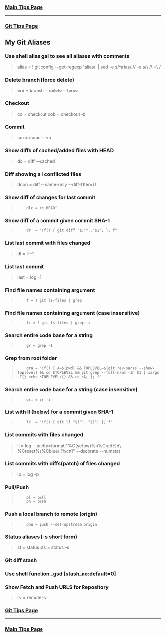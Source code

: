 ### [Main Tips Page](/Users/sfulle176/Src/Docs/tips.md)

----------

### [Git Tips Page](/Users/sfulle176/Src/Docs/git_tips.md)

## My Git Aliases
### Use shell alias gal to see all aliases with comments
> 	alias = ! git config --get-regexp ^alias\\. | sed -e s/^alias\\.// -e s/\\ /\\ =\\ /
### Delete branch (force delete)
> 	brd = branch --delete --force
### Checkout
> 	co = checkout
> 	cob = checkout -b
### Commit
> 	cm = commit -m
### Show diffs of cached/added files with HEAD
> 	dc = diff --cached
### Diff showing all conflicted files
> 	dcon = diff --name-only --diff-filter=U
### Show diff of changes for last commit
>         dlc = dc HEAD^
### Show diff of a commit given commit SHA-1
>         dr  = "!f() { git diff "$1"^.."$1"; }; f"
### List last commit with files changed
> 	dl = ll -1
###  List last commit
> 	last = log -1
### Find file names containing argument
>         f = ! git ls-files | grep 
### Find file names containing argument (case insensitive)
>         fi = ! git ls-files | grep -i
### Search entire code base for a string
>         gr = grep -I
### Grep from root folder
>         gra = "!f() { A=$(pwd) && TOPLEVEL=$(git rev-parse --show-toplevel) && cd $TOPLEVEL && git grep --full-name -In $1 | xargs -I{} echo $TOPLEVEL/{} && cd $A; }; f"
### Search entire code base for a string (case insensitive)
>         gri = gr -i
### List with ll (below) for a commit given SHA-1
>         lc  = "!f() { git ll "$1"^.."$1"; }; f"
### List commits with files changed
> 	ll = log --pretty=format:"%C(yellow)%h%Cred%d\\ %Creset%s%Cblue\\ [%cn]" --decorate --numstat
### List commits with diffs(patch) of files changed
> 	lp = log -p
### Pull/Push
>         pl = pull
>         ph = push
### Push a local branch to remote (origin)
>         phu = push --set-upstream origin
### Status aliases (-s short form)
> 	st = status
> 	sts = status -s
### Git diff stash
### Use shell function _gsd [stash_no:default=0]
### Show Fetch and Push URLS for Repository
> 	rv = remote -v
### [Git Tips Page](/Users/sfulle176/Src/Docs/git_tips.md)

----------

### [Main Tips Page](/Users/sfulle176/Src/Docs/tips.md)

